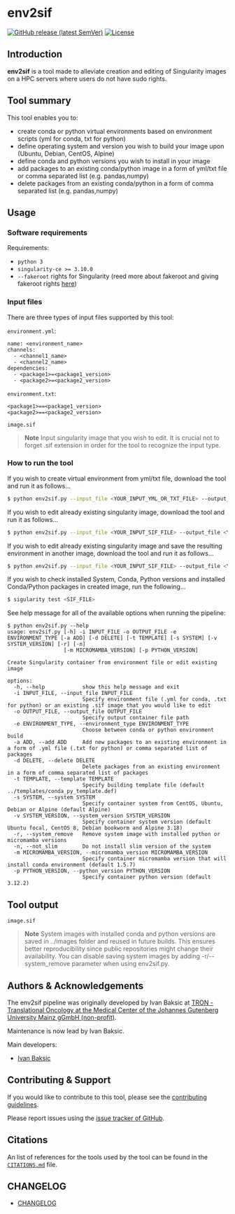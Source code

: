 # env2sif

[![GitHub release (latest SemVer)](https://img.shields.io/github/v/release/tron-bioinformatics/env2sif)](https://github.com/TRON-Bioinformatics/env2sif/releases)
[![License](https://img.shields.io/badge/license-MIT-green)](https://opensource.org/licenses/MIT)



## Introduction  

**env2sif** is a tool made to alleviate creation and editing of Singularity images on a HPC servers where users do not have sudo rights.

## Tool summary 

This tool enables you to:
- create conda or python virtual environments based on environment scripts (yml for conda, txt for python)
- define operating system and version you wish to build your image upon (Ubuntu, Debian, CentOS, Alpine)
- define conda and python versions you wish to install in your image
- add packages to an existing conda/python image in a form of yml/txt file or comma separated list (e.g. pandas,numpy)
- delete packages from an existing conda/python in a form of comma separated list (e.g. pandas,numpy)

## Usage 

### Software requirements 

Requirements: 

- `python 3`
- `singularity-ce >= 3.10.0`  
- `--fakeroot` rights for Singularity (reed more about fakeroot and giving fakeroot rights [here](https://docs.sylabs.io/guides/3.10/user-guide/fakeroot.html))

### Input files 

There are three types of input files supported by this tool:
 
`environment.yml`: 

```
name: <environment_name>
channels:
  - <channel1_name>
  - <channel2_name>
dependencies:
  - <package1>=<package1_version>
  - <package2>=<package2_version>
```

`environment.txt`: 

```
<package1>==<package1_version>
<package2>==<package2_version>
```

`image.sif`
> **Note**
> Input singularity image that you wish to edit. It is crucial not to forget .sif extension in order for the tool to recognize the input type.  


### How to run the tool 

If you wish to create virtual environment from yml/txt file, download the tool and run it as follows...

```bash
$ python env2sif.py --input_file <YOUR_INPUT_YML_OR_TXT_FILE> --output_file <YOUR_OUTPUT_SIF_FILE> --environment_type <CONDA_OR_PYTHON>
```

If you wish to edit already existing singularity image, download the tool and run it as follows...
```bash
$ python env2sif.py --input_file <YOUR_INPUT_SIF_FILE> --output_file <YOUR_INPUT_SIF_FILE> --environment_type <CONDA_OR_PYTHON> --add <YML/TXT_FILE_OR_PACKAGE_LIST> --delete <PACKAGE_LIST>
```

If you wish to edit already existing singularity image and save the resulting environment in another image, download the tool and run it as follows...
```bash
$ python env2sif.py --input_file <YOUR_INPUT_SIF_FILE> --output_file <YOUR_OUTPUT_SIF_FILE> --environment_type <CONDA_OR_PYTHON> --add <YML/TXT_FILE_OR_PACKAGE_LIST> --delete <PACKAGE_LIST>
```

If you wish to check installed System, Conda, Python versions and installed Conda/Python packages in created image, run the following...
```bash
$ sigularity test <SIF_FILE>
```

See help message for all of the available options when running the pipeline: 

```
$ python env2sif.py --help
usage: env2sif.py [-h] -i INPUT_FILE -o OUTPUT_FILE -e ENVIRONMENT_TYPE [-a ADD] [-d DELETE] [-t TEMPLATE] [-s SYSTEM] [-v SYSTEM_VERSION] [-r] [-n]
                  [-m MICROMAMBA_VERSION] [-p PYTHON_VERSION]

Create Singularity container from environment file or edit existing image

options:
  -h, --help            show this help message and exit
  -i INPUT_FILE, --input_file INPUT_FILE
                        Specify environment file (.yml for conda, .txt for python) or an existing .sif image that you would like to edit
  -o OUTPUT_FILE, --output_file OUTPUT_FILE
                        Specify output container file path
  -e ENVIRONMENT_TYPE, --environment_type ENVIRONMENT_TYPE
                        Choose between conda or python environment build
  -a ADD, --add ADD     Add new packages to an existing environment in a form of .yml file (.txt for python) or comma separated list of packages
  -d DELETE, --delete DELETE
                        Delete packages from an existing environment in a form of comma separated list of packages
  -t TEMPLATE, --template TEMPLATE
                        Specify building template file (default ../templates/conda_py_template.def)
  -s SYSTEM, --system SYSTEM
                        Specify container system from CentOS, Ubuntu, Debian or Alpine (default Alpine)
  -v SYSTEM_VERSION, --system_version SYSTEM_VERSION
                        Specify container system version (default Ubuntu focal, CentOS 8, Debian bookworm and Alpine 3.18)
  -r, --system_remove   Remove system image with installed python or micromamba versions
  -n, --not_slim        Do not install slim version of the system
  -m MICROMAMBA_VERSION, --micromamba_version MICROMAMBA_VERSION
                        Specify container micromamba version that will install conda environment (default 1.5.7)
  -p PYTHON_VERSION, --python_version PYTHON_VERSION
                        Specify container python version (default 3.12.2)
```

## Tool output 

`image.sif`
> **Note**
> System images with installed conda and python versions are saved in ../images folder and reused in future builds. This ensures better reproducibility since public repositories might change their availability. You can disable saving system images by adding -r/--system_remove parameter when using env2sif.py.

## Authors & Acknowledgements 

The env2sif pipeline was originally developed by Ivan Baksic at [TRON - Translational Oncology at the Medical Center of the Johannes Gutenberg University Mainz gGmbH (non-profit)](https://tron-mainz.de/).

Maintenance is now lead by Ivan Baksic. 

Main developers: 

- [Ivan Baksic](mailto:Ivan.Baksic@TrOn-Mainz.DE)   


## Contributing & Support 

If you would like to contribute to this tool, please see the [contributing guidelines](CONTRIBUTING.md). 

Please report issues using the [issue tracker of GitHub](https://github.com/TRON-Bioinformatics/env2sif/issues). 

## Citations

An list of references for the tools used by the tool can be found in the [`CITATIONS.md`](CITATIONS.md) file. 

## CHANGELOG 

- [CHANGELOG](CHANGELOG.md)
